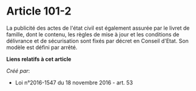 # Article 101-2

La publicité des actes de l'état civil est également assurée par le livret de famille, dont le contenu, les règles de mise à
jour et les conditions de délivrance et de sécurisation sont fixés par décret en Conseil d'Etat. Son modèle est défini par
arrêté.

**Liens relatifs à cet article**

_Créé par_:

  - Loi n°2016-1547 du 18 novembre 2016 - art. 53
